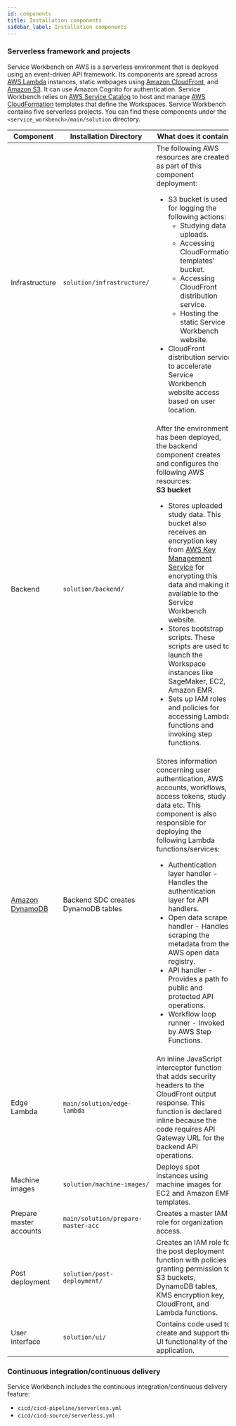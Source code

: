 ```yaml
---
id: components
title: Installation components
sidebar_label: Installation components
---
```


### Serverless framework and projects

Service Workbench on AWS is a serverless environment that is deployed using an event-driven API framework. Its components are spread across [AWS Lambda](https://docs.aws.amazon.com/lambda/latest/operatorguide/intro.html) instances, static webpages using [Amazon CloudFront](https://aws.amazon.com/cloudfront/), and [Amazon S3](https://docs.aws.amazon.com/AmazonS3/latest/userguide/Welcome.html). It can use Amazon Cognito for authentication. Service Workbench relies on [AWS Service Catalog](https://aws.amazon.com/servicecatalog/?aws-service-catalog.sort-by=item.additionalFields.createdDate&aws-service-catalog.sort-order=desc) to host and manage [AWS CloudFormation](https://docs.aws.amazon.com/AWSCloudFormation/latest/UserGuide/Welcome.html) templates that define the Workspaces. Service Workbench contains five serverless projects. You can find these components under the `<service_workbench>/main/solution` directory.

| Component      | Installation Directory | What does it contain? |
| ----------- | ----------- |---------|
| Infrastructure      | `solution/infrastructure/`       |The following AWS resources are created as part of this component deployment:<br /><ul><li>S3 bucket is used for logging the following actions:<ul><li> Studying data uploads.</li><li>Accessing CloudFormation templates’ bucket.</li><li>Accessing CloudFront distribution service.</li><li>Hosting the static Service Workbench website.</li></ul><li>CloudFront distribution service to accelerate Service Workbench website access based on user location.</li></li></ul> |
| Backend   | `solution/backend/`       |After the environment has been deployed, the backend component creates and configures the following AWS resources:<br /><b>S3 bucket</b><ul><li>Stores uploaded study data. This bucket also receives an encryption key from [AWS Key Management Service](https://docs.aws.amazon.com/kms/latest/developerguide/overview.html) for encrypting this data and making it available to the Service Workbench website.</li><li>Stores bootstrap scripts. These scripts are used to launch the Workspace instances like SageMaker, EC2, Amazon EMR.</li><li>Sets up IAM roles and policies for accessing Lambda functions and invoking step functions.</li></ul>|
| [Amazon DynamoDB](https://docs.aws.amazon.com/amazondynamodb/latest/developerguide/Introduction.html)   | Backend SDC creates DynamoDB tables        |Stores information concerning user authentication, AWS accounts, workflows, access tokens, study data etc. This component is also responsible for deploying the following Lambda functions/services:<br /><ul><li>Authentication layer handler - Handles the authentication layer for API handlers.</li><li>Open data scrape handler - Handles scraping the metadata from the AWS open data registry.</li><li>API handler - Provides a path for public and protected API operations.</li><li>Workflow loop runner - Invoked by AWS Step Functions.</li></ul>|
| Edge Lambda   | `main/solution/edge-lambda`                  |An inline JavaScript interceptor function that adds security headers to the CloudFront output response. This function is declared inline because the code requires API Gateway URL for the backend API operations.     |
| Machine images   | `solution/machine-images/`        |Deploys spot instances using machine images for EC2 and Amazon EMR templates.     |
| Prepare master accounts   | `main/solution/prepare-master-acc`         |Creates a master IAM role for organization access.     |
| Post deployment  | `solution/post-deployment/`        |Creates an IAM role for the post deployment function with policies granting permission to S3 buckets, DynamoDB tables, KMS encryption key, CloudFront, and Lambda functions.    |
| User interface  | `solution/ui/`        |Contains code used to create and support the UI functionality of the application.     |

### Continuous integration/continuous delivery 

Service Workbench includes the continuous integration/continuous delivery feature:
+ `cicd/cicd-pipeline/serverless.yml`
+ `cicd/cicd-source/serverless.yml`


